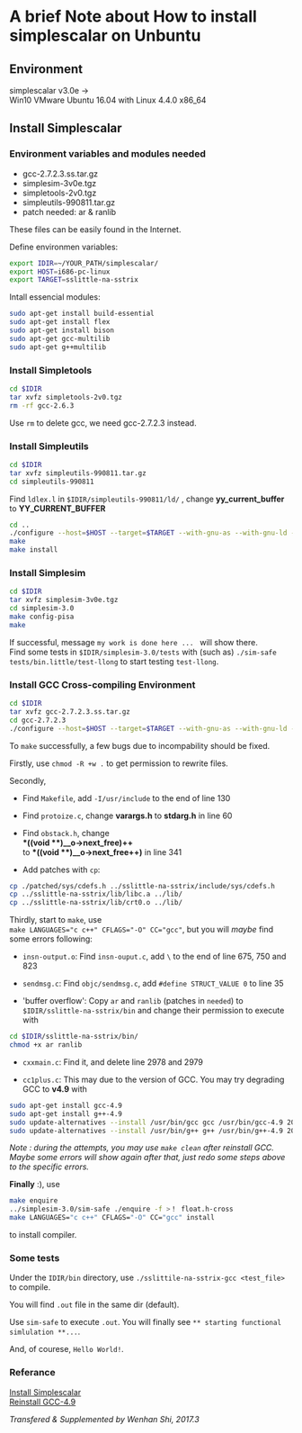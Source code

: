 # A brief Note about How to install simplescalar on Unbuntu

## Environment

simplescalar v3.0e ->  
Win10 VMware Ubuntu 16.04 with Linux 4.4.0 x86_64

## Install Simplescalar

### Environment variables and modules needed

- gcc-2.7.2.3.ss.tar.gz
- simplesim-3v0e.tgz
- simpletools-2v0.tgz
- simpleutils-990811.tar.gz
- patch needed: ar & ranlib

These files can be easily found in the Internet.  

Define environmen variables:

```bash
export IDIR=~/YOUR_PATH/simplescalar/
export HOST=i686-pc-linux
export TARGET=sslittle-na-sstrix
```
Intall essencial modules:
```bash
sudo apt-get install build-essential
sudo apt-get install flex
sudo apt-get install bison
sudo apt-get gcc-multilib
sudo apt-get g++multilib
```
### Install Simpletools
```bash
cd $IDIR
tar xvfz simpletools-2v0.tgz
rm -rf gcc-2.6.3
```
Use `rm` to delete gcc, we need gcc-2.7.2.3 instead.

### Install Simpleutils
```bash
cd $IDIR
tar xvfz simpleutils-990811.tar.gz
cd simpleutils-990811
```
Find `ldlex.l` in `$IDIR/simpleutils-990811/ld/`
, change __yy_current_buffer__ to __YY_CURRENT_BUFFER__  
```bash
cd ..
./configure --host=$HOST --target=$TARGET --with-gnu-as --with-gnu-ld --prefix=$IDIR
make
make install
```

### Install Simplesim
```bash
cd $IDIR
tar xvfz simplesim-3v0e.tgz
cd simplesim-3.0
make config-pisa
make
```
If successful, message `my work is done here ... ` will show there.  
Find some tests in `$IDIR/simplesim-3.0/tests` with (such as) `./sim-safe tests/bin.little/test-llong` to start testing `test-llong`.  

### Install GCC Cross-compiling Environment
```bash
cd $IDIR
tar xvfz gcc-2.7.2.3.ss.tar.gz
cd gcc-2.7.2.3
./configure --host=$HOST --target=$TARGET --with-gnu-as --with-gnu-ld --prefix=$IDIR
```
To `make` successfully, a few bugs due to incompability should be fixed.

Firstly, use `chmod -R +w .` to get permission to rewrite files.

Secondly,  
- Find `Makefile`, add `-I/usr/include` to the end of line 130

- Find `protoize.c`, change __varargs.h__ to __stdarg.h__ in line 60

- Find `obstack.h`, change  
 __\*((void **)\_\_o->next_free)++__  
to __\*((void **)\_\_o->next_free++)__ in line 341

- Add patches with `cp`:
```bash
cp ./patched/sys/cdefs.h ../sslittle-na-sstrix/include/sys/cdefs.h
cp ../sslittle-na-sstrix/lib/libc.a ../lib/
cp ../sslittle-na-sstrix/lib/crt0.o ../lib/
```

Thirdly, start to `make`, use  
`make LANGUAGES="c c++" CFLAGS="-O" CC="gcc"`, but you will _maybe_ find some errors following:

- `insn-output.o`: Find `insn-ouput.c`, add `\` to the end of line 675, 750 and 823

- `sendmsg.c`: Find `objc/sendmsg.c`, add `#define STRUCT_VALUE 0` to line 35

- 'buffer overflow': Copy `ar` and `ranlib` (patches in `needed`) to `$IDIR/sslittle-na-sstrix/bin` and change their permission to execute with  
```bash
cd $IDIR/sslittle-na-sstrix/bin/
chmod +x ar ranlib
```

- `cxxmain.c`: Find it, and delete line 2978 and 2979

- `cc1plus.c`: This may due to the version of GCC. You may try degrading GCC to __v4.9__ with  
```bash
sudo apt-get install gcc-4.9
sudo apt-get install g++-4.9
sudo update-alternatives --install /usr/bin/gcc gcc /usr/bin/gcc-4.9 20
sudo update-alternatives --install /usr/bin/g++ g++ /usr/bin/g++-4.9 20
```

_Note : during the attempts, you may use `make clean` after reinstall GCC. Maybe some errors will show again after that, just redo some steps above to the specific errors._

__Finally__ :), use
```bash
make enquire
../simplesim-3.0/sim-safe ./enquire -f >！ float.h-cross
make LANGUAGES="c c++" CFLAGS="-O" CC="gcc" install
```
to install compiler.

### Some tests
Under the `IDIR/bin` directory, use `./sslittile-na-sstrix-gcc <test_file>` to compile.

You will find `.out` file in the same dir (default).

Use `sim-safe` to execute `.out`. You will finally see `** starting functional simlulation **...`.

And, of courese, `Hello World!`.

### Referance
[Install Simplescalar](http://www.cnblogs.com/blue163/p/4928394.html)  
[Reinstall GCC-4.9](http://www.cnblogs.com/darkknightzh/p/6194031.html)

_Transfered & Supplemented by Wenhan Shi, 2017.3_
